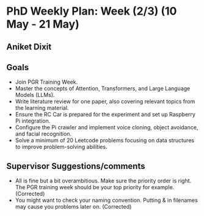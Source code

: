 # PhD Weekly Plan: Week (2/3) (10 May - 21 May) 
## Aniket Dixit


## Goals
- Join PGR Training Week.
- Master the concepts of Attention, Transformers, and Large Language Models (LLMs).
- Write literature review for one paper, also covering relevant topics from the learning material.
- Ensure the RC Car is prepared for the experiment and set up Raspberry Pi integration.
- Configure the Pi crawler and implement voice cloning, object avoidance, and facial recognition.
- Solve a minimum of 20 Leetcode problems focusing on data structures to improve problem-solving abilities.



## Supervisor Suggestions/comments

- All is fine but a bit overambitious. Make sure the priority order is right. The PGR training week should be your top priority for example. (Corrected)
- You might want to check your naming convention. Putting & in filenames may cause you problems later on. (Corrected)
